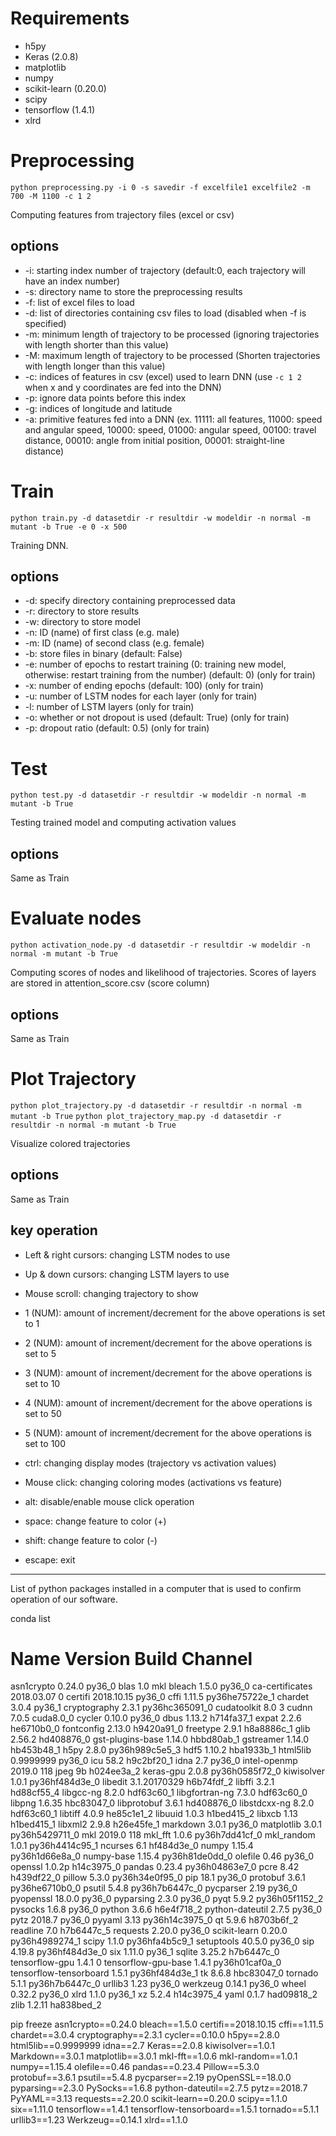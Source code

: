 Requirements
============
* h5py
* Keras (2.0.8)
* matplotlib
* numpy
* scikit-learn (0.20.0)
* scipy
* tensorflow (1.4.1)
* xlrd

Preprocessing
=============
`python preprocessing.py -i 0 -s savedir -f excelfile1 excelfile2 -m 700 -M 1100 -c 1 2`

Computing features from trajectory files (excel or csv)

options
-------
* -i: starting index number of trajectory (default:0, each trajectory will have an index number)
* -s: directory name to store the preprocessing results
* -f: list of excel files to load
* -d: list of directories containing csv files to load (disabled when -f is specified)
* -m: minimum length of trajectory to be processed (ignoring trajectories with length shorter than this value)
* -M: maximum length of trajectory to be processed (Shorten trajectories with length longer than this value)
* -c: indices of features in csv (excel) used to learn DNN (use `-c 1 2` when x and y coordinates are fed into the DNN)
* -p: ignore data points before this index 
* -g: indices of longitude and latitude
* -a: primitive features fed into a DNN (ex. 11111: all features, 11000: speed and angular speed, 10000: speed, 01000: angular speed, 00100: travel distance, 00010: angle from initial position, 00001: straight-line distance)

Train
=====
`python train.py -d datasetdir -r resultdir -w modeldir -n normal -m mutant -b True -e 0 -x 500`

Training DNN. 

options
-------
* -d: specify directory containing preprocessed data
* -r: directory to store results
* -w: directory to store model
* -n: ID (name) of first class (e.g. male)
* -m: ID (name) of second class (e.g. female)
* -b: store files in binary (default: False)
* -e: number of epochs to restart training (0: training new model, otherwise: restart training from the number) (default: 0) (only for train)
* -x: number of ending epochs (default: 100) (only for train)
* -u: number of LSTM nodes for each layer (only for train)
* -l: number of LSTM layers (only for train)
* -o: whether or not dropout is used (default: True) (only for train)
* -p: dropout ratio (default: 0.5) (only for train)


Test
====
`python test.py -d datasetdir -r resultdir -w modeldir -n normal -m mutant -b True`

Testing trained model and computing activation values


options
-------
Same as Train

Evaluate nodes
==============
`python activation_node.py -d datasetdir -r resultdir -w modeldir -n normal -m mutant -b True`

Computing scores of nodes and likelihood of trajectories. Scores of layers are stored in attention_score.csv (score column)

options
-------
Same as Train

Plot Trajectory
==============
`python plot_trajectory.py -d datasetdir -r resultdir -n normal -m mutant -b True`
`python plot_trajectory_map.py -d datasetdir -r resultdir -n normal -m mutant -b True`

Visualize colored trajectories

options
-------
Same as Train

key operation
-------
* Left & right cursors: changing LSTM nodes to use
* Up & down cursors: changing LSTM layers to use
* Mouse scroll: changing trajectory to show
* 1 (NUM): amount of increment/decrement for the above operations is set to 1
* 2 (NUM): amount of increment/decrement for the above operations is set to 5
* 3 (NUM): amount of increment/decrement for the above operations is set to 10
* 4 (NUM): amount of increment/decrement for the above operations is set to 50
* 5 (NUM): amount of increment/decrement for the above operations is set to 100

* ctrl: changing display modes (trajectory vs activation values)
* Mouse click: changing coloring modes (activations vs feature) 
* alt: disable/enable mouse click operation
* space: change feature to color (+)
* shift: change feature to color (-)

* escape: exit

-------
List of python packages installed in a computer that is used to confirm operation of our software.

conda list
# Name                    Version                   Build  Channel
asn1crypto                0.24.0                   py36_0
blas                      1.0                         mkl
bleach                    1.5.0                    py36_0
ca-certificates           2018.03.07                    0
certifi                   2018.10.15               py36_0
cffi                      1.11.5           py36he75722e_1
chardet                   3.0.4                    py36_1
cryptography              2.3.1            py36hc365091_0
cudatoolkit               8.0                           3
cudnn                     7.0.5                 cuda8.0_0
cycler                    0.10.0                   py36_0
dbus                      1.13.2               h714fa37_1
expat                     2.2.6                he6710b0_0
fontconfig                2.13.0               h9420a91_0
freetype                  2.9.1                h8a8886c_1
glib                      2.56.2               hd408876_0
gst-plugins-base          1.14.0               hbbd80ab_1
gstreamer                 1.14.0               hb453b48_1
h5py                      2.8.0            py36h989c5e5_3
hdf5                      1.10.2               hba1933b_1
html5lib                  0.9999999                py36_0
icu                       58.2                 h9c2bf20_1
idna                      2.7                      py36_0
intel-openmp              2019.0                      118
jpeg                      9b                   h024ee3a_2
keras-gpu                 2.0.8            py36h0585f72_0
kiwisolver                1.0.1            py36hf484d3e_0
libedit                   3.1.20170329         h6b74fdf_2
libffi                    3.2.1                hd88cf55_4
libgcc-ng                 8.2.0                hdf63c60_1
libgfortran-ng            7.3.0                hdf63c60_0
libpng                    1.6.35               hbc83047_0
libprotobuf               3.6.1                hd408876_0
libstdcxx-ng              8.2.0                hdf63c60_1
libtiff                   4.0.9                he85c1e1_2
libuuid                   1.0.3                h1bed415_2
libxcb                    1.13                 h1bed415_1
libxml2                   2.9.8                h26e45fe_1
markdown                  3.0.1                    py36_0
matplotlib                3.0.1            py36h5429711_0
mkl                       2019.0                      118
mkl_fft                   1.0.6            py36h7dd41cf_0
mkl_random                1.0.1            py36h4414c95_1
ncurses                   6.1                  hf484d3e_0
numpy                     1.15.4           py36h1d66e8a_0
numpy-base                1.15.4           py36h81de0dd_0
olefile                   0.46                     py36_0
openssl                   1.0.2p               h14c3975_0
pandas                    0.23.4           py36h04863e7_0
pcre                      8.42                 h439df22_0
pillow                    5.3.0            py36h34e0f95_0
pip                       18.1                     py36_0
protobuf                  3.6.1            py36he6710b0_0
psutil                    5.4.8            py36h7b6447c_0
pycparser                 2.19                     py36_0
pyopenssl                 18.0.0                   py36_0
pyparsing                 2.3.0                    py36_0
pyqt                      5.9.2            py36h05f1152_2
pysocks                   1.6.8                    py36_0
python                    3.6.6                h6e4f718_2
python-dateutil           2.7.5                    py36_0
pytz                      2018.7                   py36_0
pyyaml                    3.13             py36h14c3975_0
qt                        5.9.6                h8703b6f_2
readline                  7.0                  h7b6447c_5
requests                  2.20.0                   py36_0
scikit-learn              0.20.0           py36h4989274_1
scipy                     1.1.0            py36hfa4b5c9_1
setuptools                40.5.0                   py36_0
sip                       4.19.8           py36hf484d3e_0
six                       1.11.0                   py36_1
sqlite                    3.25.2               h7b6447c_0
tensorflow-gpu            1.4.1                         0
tensorflow-gpu-base       1.4.1            py36h01caf0a_0
tensorflow-tensorboard    1.5.1            py36hf484d3e_1
tk                        8.6.8                hbc83047_0
tornado                   5.1.1            py36h7b6447c_0
urllib3                   1.23                     py36_0
werkzeug                  0.14.1                   py36_0
wheel                     0.32.2                   py36_0
xlrd                      1.1.0                    py36_1
xz                        5.2.4                h14c3975_4
yaml                      0.1.7                had09818_2
zlib                      1.2.11               ha838bed_2


pip freeze
asn1crypto==0.24.0
bleach==1.5.0
certifi==2018.10.15
cffi==1.11.5
chardet==3.0.4
cryptography==2.3.1
cycler==0.10.0
h5py==2.8.0
html5lib==0.9999999
idna==2.7
Keras==2.0.8
kiwisolver==1.0.1
Markdown==3.0.1
matplotlib==3.0.1
mkl-fft==1.0.6
mkl-random==1.0.1
numpy==1.15.4
olefile==0.46
pandas==0.23.4
Pillow==5.3.0
protobuf==3.6.1
psutil==5.4.8
pycparser==2.19
pyOpenSSL==18.0.0
pyparsing==2.3.0
PySocks==1.6.8
python-dateutil==2.7.5
pytz==2018.7
PyYAML==3.13
requests==2.20.0
scikit-learn==0.20.0
scipy==1.1.0
six==1.11.0
tensorflow==1.4.1
tensorflow-tensorboard==1.5.1
tornado==5.1.1
urllib3==1.23
Werkzeug==0.14.1
xlrd==1.1.0
